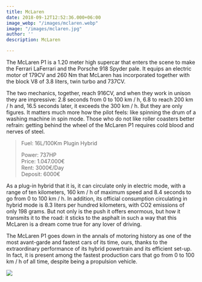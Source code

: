 ```yaml
---
title: McLaren
date: 2018-09-12T12:52:36.000+06:00
image_webp: "/images/mclaren.webp"
image: "/images/mclaren.jpg"
author: ''
description: McLaren

---
```

The McLaren P1 is a 1.20 meter high supercar that enters the scene to make the Ferrari LaFerrari and the Porsche 918 Spyder pale. It equips an electric motor of 179CV and 260 Nm that McLaren has incorporated together with the block V8 of 3.8 liters, twin turbo and 737CV. 

The two mechanics, together, reach 916CV, and when they work in unison they are impressive: 2.8 seconds from 0 to 100 km / h, 6.8 to reach 200 km / h and, 16.5 seconds later, it exceeds the 300 km / h. But they are only figures. It matters much more how the pilot feels: like spinning the drum of a washing machine in spin mode. Those who do not like roller coasters better refrain: getting behind the wheel of the McLaren P1 requires cold blood and nerves of steel. 

> Fuel: 16L/100Km Plugin Hybrid
>
> Power: 737HP  
> Price: 1.047.000€  
> Rent: 3000€/Day  
> Deposit: 6000€

As a plug-in hybrid that it is, it can circulate only in electric mode, with a range of ten kilometers, 160 km / h of maximum speed and 8.4 seconds to go from 0 to 100 km / h. In addition, its official consumption circulating in hybrid mode is 8.3 liters per hundred kilometers, with CO2 emissions of only 198 grams. But not only is the push it offers enormous, but how it transmits it to the road: it sticks to the asphalt in such a way that this McLaren is a dream come true for any lover of driving. 

The McLaren P1 goes down in the annals of motoring history as one of the most avant-garde and fastest cars of its time, ours, thanks to the extraordinary performance of its hybrid powertrain and its efficient set-up. In fact, it is present among the fastest production cars that go from 0 to 100 km / h of all time, despite being a propulsion vehicle.

[![](/images/boton.png)](https://www.supercarmarbella.com/author/contact/ "Contact")